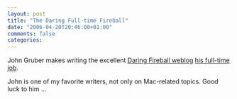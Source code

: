 ```yaml
---
layout: post
title: "The Daring Full-time Fireball"
date: "2006-04-20T20:46:00+01:00"
comments: false
categories: 
---
```


<p>John Gruber makes writing the excellent <a href="http://daringfireball.net">Daring Fireball weblog</a> <a href="http://daringfireball.net/2006/04/initiative">his full-time job</a>. </p>

<p>John is one of my favorite writers, not only on Mac-related topics. Good luck to him &#8230;</p>


